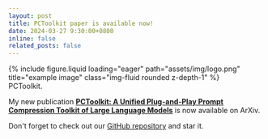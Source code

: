 ```yaml
---
layout: post
title: PCToolkit paper is available now!
date: 2024-03-27 9:30:00+0800
inline: false
related_posts: false
---
```


<div class="row">
    <div class="col-sm mt-3 mt-md-0">
        {% include figure.liquid loading="eager" path="assets/img/logo.png" title="example image" class="img-fluid rounded z-depth-1" %}
    </div>
</div>
<div class="caption">
    PCToolkit.
</div>

My new publication <u><a href='https://arxiv.org/abs/2403.17411'>**PCToolkit: A Unified Plug-and-Play Prompt Compression Toolkit of Large Language Models**</a></u> is now available on ArXiv.

Don't forget to check out our <a href='https://github.com/3DAgentWorld/Toolkit-for-Prompt-Compression'>GitHub repository</a> and star it.
